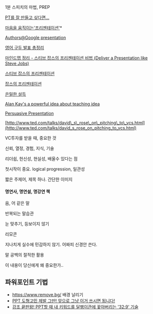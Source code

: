 
1분 스피치의 마법, PREP

[PT를 잘 만들고 싶다면...](http://twiny.tistory.com/1668)

[마음을 움직이는'프리젠테이션'](http://moreover.co.kr/2460514 "http://moreover.co.kr/2460514")*

[Authors@Google presentation](http://www.presentationzen.com/presentationzen/2008/04/authorsgoogle-p.html "http://www.presentationzen.com/presentationzen/2008/04/authorsgoogle-p.html")

[영어 구두 발표 총정리](http://moai.tistory.com/498 "영어 구두 발표 총정리")

[마인드맵 정리 - 스티브 잡스의 프리젠테이션 비법 (Deliver a Presentation like Steve Jobs)](http://mandki.tistory.com/39 "http://mandki.tistory.com/39")

[스티브 잡스의 프리젠테이션](http://architect.tistory.com/442 "http://architect.tistory.com/442")

[잡스의 프리젠테이션](http://blog.naver.com/knbawe/110032644932 "http://blog.naver.com/knbawe/110032644932")

[은밀한 설득](http://inuit.co.kr/1561 "http://inuit.co.kr/1561")

[Alan Kay's a powerful idea about teaching idea](http://moai.tistory.com/764 "http://moai.tistory.com/764")

[Persuasive Presentation](http://neonebula.egloos.com/2208505 "http://neonebula.egloos.com/2208505")

[http://www.ted.com/talks/david\_s\_rose\_on\_pitching\_to\_vcs.html](http://www.ted.com/talks/david_s_rose_on_pitching_to_vcs.html)

VC투자를 받을 때, 중요한 것

신뢰, 열정, 경험, 지식, 기술

리더쉽, 헌신성, 현실성, 배울수 있다는 점

첫시작이 중요. logical progression, 일관성

짧은 주제어, 제목 하나. 간단한 이미지


#### 명연사, 명연설, 명강연 책

음, 어 같은 말

반복되는 말습관

눈 맞추기, 등보이지 않기

리모콘

지나치게 실수에 민감하지 않기. 어짜피 신경안 쓴다.

말 공백의 절적한 활용

이 내용이 당신에게 왜 중요한가..

## 파워포인트 기법
- https://www.remove.bg/ 배경 날리기
- [PPT 도형고민 제발 그만! 앞으로 그냥 이거 쓰시면 됩니다!](https://www.youtube.com/watch?v=XMSz_fwMb5M)
- [강조 끝판왕! PPT할 때 내 키워드를 달팽이관에 꽃아버리는 '32:9' 기술](https://www.youtube.com/watch?v=q8zMAZa8Jwo)
